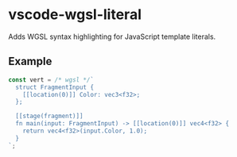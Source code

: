 vscode-wgsl-literal
====================

Adds WGSL syntax highlighting for JavaScript template literals.

## Example

```js
const vert = /* wgsl */`
  struct FragmentInput {
    [[location(0)]] Color: vec3<f32>;
  };

  [[stage(fragment)]]
  fn main(input: FragmentInput) -> [[location(0)]] vec4<f32> {
    return vec4<f32>(input.Color, 1.0);
  }
`;

```
